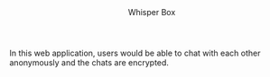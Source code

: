 <header>Whisper Box</header>
<p>In this web application, users would be able to chat with each other anonymously and the chats are encrypted.</p>
